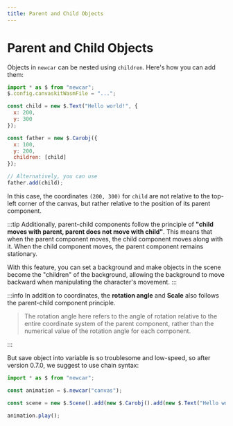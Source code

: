 ```yaml
---
title: Parent and Child Objects
---
```


# Parent and Child Objects

Objects in `newcar` can be nested using `children`. Here's how you can add them:

```javascript
import * as $ from "newcar";
$.config.canvaskitWasmFile = "...";

const child = new $.Text("Hello world!", {
  x: 200,
  y: 300
});

const father = new $.Carobj({
  x: 100,
  y: 200,
  children: [child]
});

// Alternatively, you can use
father.add(child);
```

In this case, the coordinates `(200, 300)` for `child` are not relative to the top-left corner of the canvas, but rather relative to the position of its parent component.

:::tip
Additionally, parent-child components follow the principle of **"child moves with parent, parent does not move with child"**. This means that when the parent component moves, the child component moves along with it. When the child component moves, the parent component remains stationary.

With this feature, you can set a background and make objects in the scene become the "children" of the background, allowing the background to move backward when manipulating the character's movement.
:::

:::info
In addition to coordinates, the **rotation angle** and **Scale** also follows the parent-child component principle.

> The rotation angle here refers to the angle of rotation relative to the entire coordinate system of the parent component, rather than the numerical value of the rotation angle for each component.

:::

But save object into variable is so troublesome and low-speed, so after version 0.7.0, we suggest to use chain syntax:

```javascript
import * as $ from "newcar";

const animation = $.newcar("canvas");

const scene = new $.Scene().add(new $.Carobj().add(new $.Text("Hello world!")));

animation.play();
```
